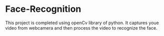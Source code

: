 # Face-Recognition
This project is completed using openCv library of python. It captures youe video from webcamera and then process the video to recognize the face.
